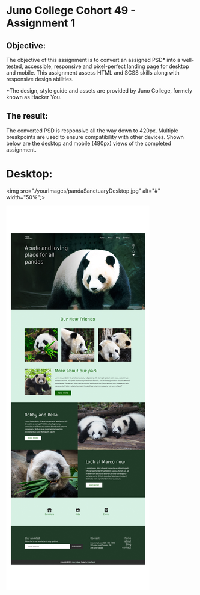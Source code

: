 # Juno College Cohort 49 - Assignment 1

## Objective:

The objective of this assignment is to convert an assigned PSD* into a well-tested, accessible, responsive and pixel-perfect landing page for desktop and mobile. This assignment assess HTML and SCSS skills along with responsive design abilities. 

*The design, style guide and assets are provided by Juno College, formely known as Hacker You. 

## The result:

The converted PSD is responsive all the way down to 420px. Multiple breakpoints are used to ensure compatibility with other devices. Shown below are the desktop and mobile (480px) views of the completed assignment. 

# Desktop:

<img src="./yourImages/pandaSanctuaryDesktop.jpg" alt="#" width="50%";>

![](./yourImages/pandaSantuaryDesktop.jpg)











